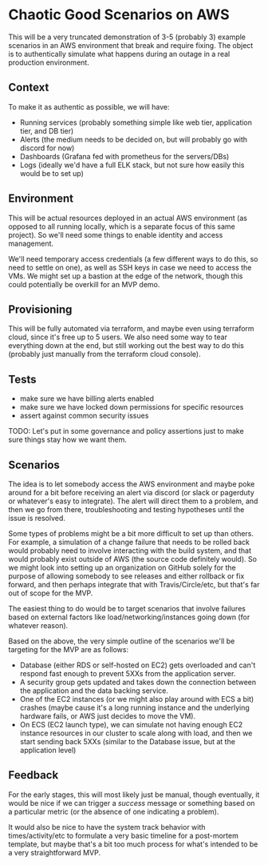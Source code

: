 # Chaotic Good Scenarios on AWS

This will be a very truncated demonstration of 3-5 (probably 3) example scenarios in an AWS environment that break and require fixing. The object is to authentically simulate what happens during an outage in a real production environment.

## Context

To make it as authentic as possible, we will have:

- Running services (probably something simple like web tier, application tier, and DB tier)
- Alerts (the medium needs to be decided on, but will probably go with discord for now)
- Dashboards (Grafana fed with prometheus for the servers/DBs)
- Logs (ideally we'd have a full ELK stack, but not sure how easily this would be to set up)

## Environment

This will be actual resources deployed in an actual AWS environment (as opposed to all running locally, which is a separate focus of this same project). So we'll need some things to enable identity and access management.

We'll need temporary access credentials (a few different ways to do this, so need to settle on one), as well as SSH keys in case we need to access the VMs. We might set up a bastion at the edge of the network, though this could potentially be overkill for an MVP demo.

## Provisioning

This will be fully automated via terraform, and maybe even using terraform cloud, since it's free up to 5 users. We also need some way to tear everything down at the end, but still working out the best way to do this (probably just manually from the terraform cloud console).

## Tests

- make sure we have billing alerts enabled
- make sure we have locked down permissions for specific resources
- assert against common security issues

TODO: Let's put in some governance and policy assertions just to make sure things stay how we want them.

## Scenarios

The idea is to let somebody access the AWS environment and maybe poke around for a bit before receiving an alert via discord (or slack or pagerduty or whatever's easy to integrate). The alert will direct them to a problem, and then we go from there, troubleshooting and testing hypotheses until the issue is resolved.

Some types of problems might be a bit more difficult to set up than others. For example, a simulation of a change failure that needs to be rolled back would probably need to involve interacting with the build system, and that would probably exist outside of AWS (the source code definitely would). So we might look into setting up an organization on GitHub solely for the purpose of allowing somebody to see releases and either rollback or fix forward, and then perhaps integrate that with Travis/Circle/etc, but that's far out of scope for the MVP.

The easiest thing to do would be to target scenarios that involve failures based on external factors like load/networking/instances going down (for whatever reason).

Based on the above, the very simple outline of the scenarios we'll be targeting for the MVP are as follows:

- Database (either RDS or self-hosted on EC2) gets overloaded and can't respond fast enough to prevent 5XXs from the application server.
- A security group gets updated and takes down the connection between the application and the data backing service.
- One of the EC2 instances (or we might also play around with ECS a bit) crashes (maybe cause it's a long running instance and the underlying hardware fails, or AWS just decides to move the VM).
- On ECS (EC2 launch type), we can simulate not having enough EC2 instance resources in our cluster to scale along with load, and then we start sending back 5XXs (similar to the Database issue, but at the application level)

## Feedback

For the early stages, this will most likely just be manual, though eventually, it would be nice if we can trigger a *success* message or something based on a particular metric (or the absence of one indicating a problem).

It would also be nice to have the system track behavior with times/activity/etc to formulate a very basic timeline for a post-mortem template, but maybe that's a bit too much process for what's intended to be a very straightforward MVP.

